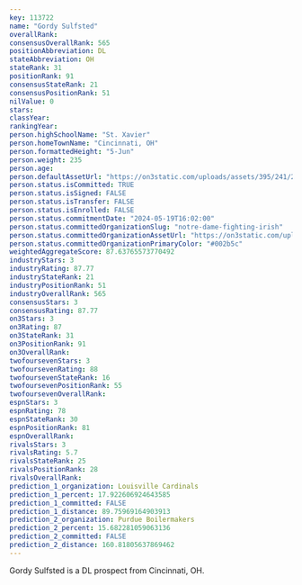 ```yaml
---
key: 113722
name: "Gordy Sulfsted"
overallRank: 
consensusOverallRank: 565
positionAbbreviation: DL
stateAbbreviation: OH
stateRank: 31
positionRank: 91
consensusStateRank: 21
consensusPositionRank: 51
nilValue: 0
stars: 
classYear: 
rankingYear: 
person.highSchoolName: "St. Xavier"
person.homeTownName: "Cincinnati, OH"
person.formattedHeight: "5-Jun"
person.weight: 235
person.age: 
person.defaultAssetUrl: "https://on3static.com/uploads/assets/395/241/241395.png"
person.status.isCommitted: TRUE
person.status.isSigned: FALSE
person.status.isTransfer: FALSE
person.status.isEnrolled: FALSE
person.status.commitmentDate: "2024-05-19T16:02:00"
person.status.committedOrganizationSlug: "notre-dame-fighting-irish"
person.status.committedOrganizationAssetUrl: "https://on3static.com/uploads/assets/123/150/150123.svg"
person.status.committedOrganizationPrimaryColor: "#002b5c"
weightedAggregateScore: 87.63765573770492
industryStars: 3
industryRating: 87.77
industryStateRank: 21
industryPositionRank: 51
industryOverallRank: 565
consensusStars: 3
consensusRating: 87.77
on3Stars: 3
on3Rating: 87
on3StateRank: 31
on3PositionRank: 91
on3OverallRank: 
twofoursevenStars: 3
twofoursevenRating: 88
twofoursevenStateRank: 16
twofoursevenPositionRank: 55
twofoursevenOverallRank: 
espnStars: 3
espnRating: 78
espnStateRank: 30
espnPositionRank: 81
espnOverallRank: 
rivalsStars: 3
rivalsRating: 5.7
rivalsStateRank: 25
rivalsPositionRank: 28
rivalsOverallRank: 
prediction_1_organization: Louisville Cardinals
prediction_1_percent: 17.922606924643585
prediction_1_committed: FALSE
prediction_1_distance: 89.75969164903913
prediction_2_organization: Purdue Boilermakers
prediction_2_percent: 15.682281059063136
prediction_2_committed: FALSE
prediction_2_distance: 160.81805637869462
---
```

Gordy Sulfsted is a DL prospect from Cincinnati, OH.